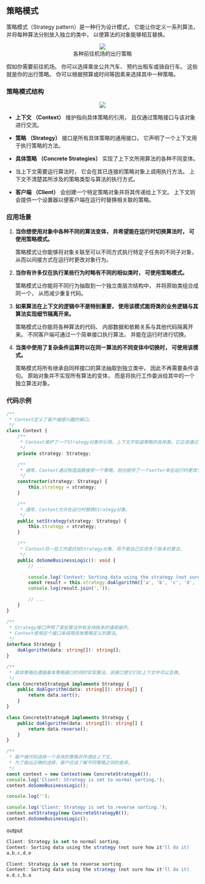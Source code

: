 ## 策略模式

策略模式（Strategy pattern）是一种行为设计模式， 它能让你定义一系列算法， 并将每种算法分别放入独立的类中， 以使算法的对象能够相互替换。

<center><img src="https://refactoringguru.cn/images/patterns/content/strategy/strategy-comic-1-zh.png"/></center>
<center>各种前往机场的出行策略</center>

假如你需要前往机场。 你可以选择乘坐公共汽车、 预约出租车或骑自行车。 这些就是你的出行策略。 你可以根据预算或时间等因素来选择其中一种策略。

### 策略模式结构

<center><img src="https://refactoringguru.cn/images/patterns/diagrams/strategy/structure-indexed.png"/></center>

- **上下文 （Context）** 维护指向具体策略的引用， 且仅通过策略接口与该对象进行交流。

- **策略 （Strategy）** 接口是所有具体策略的通用接口， 它声明了一个上下文用于执行策略的方法。

- **具体策略 （Concrete Strategies）** 实现了上下文所用算法的各种不同变体。

- 当上下文需要运行算法时， 它会在其已连接的策略对象上调用执行方法。 上下文不清楚其所涉及的策略类型与算法的执行方式。

- **客户端 （Client）** 会创建一个特定策略对象并将其传递给上下文。 上下文则会提供一个设置器以便客户端在运行时替换相关联的策略。
  
### 应用场景

1. **当你想使用对象中各种不同的算法变体， 并希望能在运行时切换算法时， 可使用策略模式。**

    策略模式让你能够将对象关联至可以不同方式执行特定子任务的不同子对象， 从而以间接方式在运行时更改对象行为。

2. **当你有许多仅在执行某些行为时略有不同的相似类时， 可使用策略模式。**

    策略模式让你能将不同行为抽取到一个独立类层次结构中， 并将原始类组合成同一个， 从而减少重复代码。

3. **如果算法在上下文的逻辑中不是特别重要， 使用该模式能将类的业务逻辑与其算法实现细节隔离开来。**

    策略模式让你能将各种算法的代码、 内部数据和依赖关系与其他代码隔离开来。 不同客户端可通过一个简单接口执行算法， 并能在运行时进行切换。

4. **当类中使用了复杂条件运算符以在同一算法的不同变体中切换时， 可使用该模式。**

    策略模式将所有继承自同样接口的算法抽取到独立类中， 因此不再需要条件语句。 原始对象并不实现所有算法的变体， 而是将执行工作委派给其中的一个独立算法对象。

### 代码示例

```ts
/**
 * Context定义了客户端感兴趣的接口。 
 */
class Context {
    /**
     * Context维护了一个Strategy对象的引用。上下文不知道策略的具体类。它应该通过策略界面与所有策略一起工作。
     */
    private strategy: Strategy;

    /**
     * 通常，Context通过构造函数接受一个策略，但也提供了一个setter来在运行时更改它。
     */
    constructor(strategy: Strategy) {
        this.strategy = strategy;
    }

    /**
     * 通常，Context允许在运行时替换Strategy对象。
     */
    public setStrategy(strategy: Strategy) {
        this.strategy = strategy;
    }

    /**
     * Context将一些工作委托给Strategy对象，而不是自己实现多个版本的算法。
     */
    public doSomeBusinessLogic(): void {
        // ...

        console.log('Context: Sorting data using the strategy (not sure how it\'ll do it)');
        const result = this.strategy.doAlgorithm(['a', 'b', 'c', 'd', 'e']);
        console.log(result.join(','));

        // ...
    }
}

/**
 * Strategy接口声明了某些算法所有支持版本的通用操作。
 * Context使用这个接口来调用具体策略定义的算法。
 */
interface Strategy {
    doAlgorithm(data: string[]): string[];
}

/**
 * 具体策略在遵循基本策略接口的同时实现算法。该接口使它们在上下文中可以互换。
 */
class ConcreteStrategyA implements Strategy {
    public doAlgorithm(data: string[]): string[] {
        return data.sort();
    }
}

class ConcreteStrategyB implements Strategy {
    public doAlgorithm(data: string[]): string[] {
        return data.reverse();
    }
}

/**
 * 客户端代码选择一个具体的策略并传递给上下文。
 * 为了做出正确的选择，客户应该了解不同策略之间的差异。
 */
const context = new Context(new ConcreteStrategyA());
console.log('Client: Strategy is set to normal sorting.');
context.doSomeBusinessLogic();

console.log('');

console.log('Client: Strategy is set to reverse sorting.');
context.setStrategy(new ConcreteStrategyB());
context.doSomeBusinessLogic();
```

output

```ts
Client: Strategy is set to normal sorting.
Context: Sorting data using the strategy (not sure how it'll do it)
a,b,c,d,e

Client: Strategy is set to reverse sorting.
Context: Sorting data using the strategy (not sure how it'll do it)
e,d,c,b,a
```
